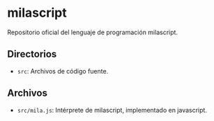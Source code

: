# milascript
Repositorio oficial del lenguaje de programación milascript.

## Directorios

* `src`: Archivos de código fuente.

## Archivos

* `src/mila.js`: Intérprete de milascript, implementado en javascript.
